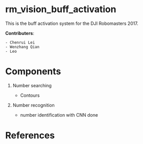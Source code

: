 # rm_vision_buff_activation
This is the buff activation system for the DJI Robomasters 2017.

**Contributers**:

	- Chenrui Lei
	- Wenzhang Qian
	- Leo



# Components

1. Number searching
	- Contours

2. Number recognition
	- number identification with CNN done



# References




